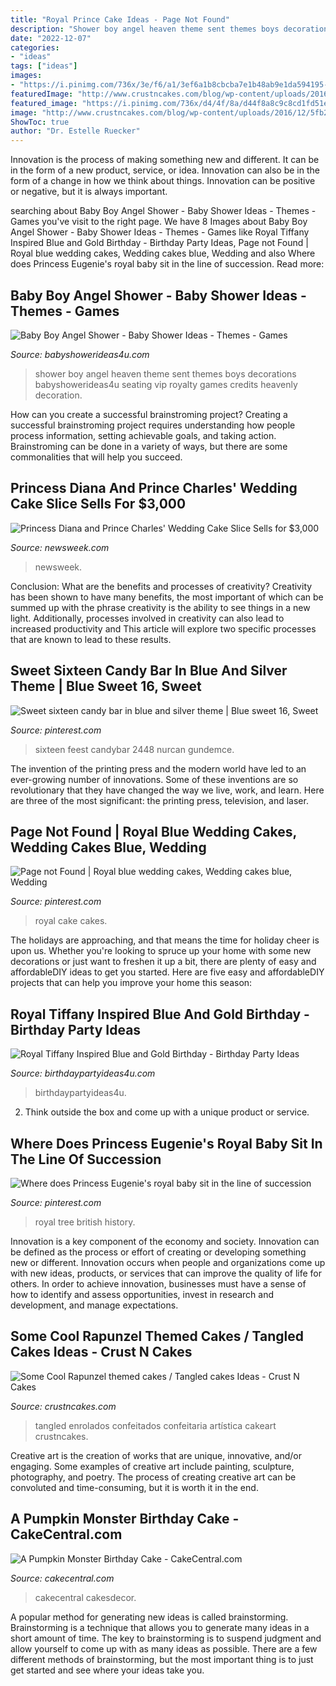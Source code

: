 ```yaml
---
title: "Royal Prince Cake Ideas - Page Not Found"
description: "Shower boy angel heaven theme sent themes boys decorations babyshowerideas4u seating vip royalty games credits heavenly decoration"
date: "2022-12-07"
categories:
- "ideas"
tags: ["ideas"]
images:
- "https://i.pinimg.com/736x/3e/f6/a1/3ef6a1b8cbcba7e1b48ab9e1da594195--royal-blue-wedding-cakes-blue-wedding-themes.jpg"
featuredImage: "http://www.crustncakes.com/blog/wp-content/uploads/2016/12/5fb2b81e7194b0770d6c47e7ddeb3091.jpg"
featured_image: "https://i.pinimg.com/736x/d4/4f/8a/d44f8a8c9c8cd1fd51e29797b92f41b3.jpg"
image: "http://www.crustncakes.com/blog/wp-content/uploads/2016/12/5fb2b81e7194b0770d6c47e7ddeb3091.jpg"
ShowToc: true
author: "Dr. Estelle Ruecker"
---
```



Innovation is the process of making something new and different. It can be in the form of a new product, service, or idea. Innovation can also be in the form of a change in how we think about things. Innovation can be positive or negative, but it is always important.

	

		
searching about Baby Boy Angel Shower - Baby Shower Ideas - Themes - Games you've visit to the right page. We have 8 Images about Baby Boy Angel Shower - Baby Shower Ideas - Themes - Games like Royal Tiffany Inspired Blue and Gold Birthday - Birthday Party Ideas, Page not Found | Royal blue wedding cakes, Wedding cakes blue, Wedding and also Where does Princess Eugenie&#039;s royal baby sit in the line of succession. Read more:
		
    
## Baby Boy Angel Shower - Baby Shower Ideas - Themes - Games

<img loading=lazy src="http://www.babyshowerideas4u.com/wp-content/uploads/2016/09/Baby-Boy-Angel-Shower-Vip-Seating-600x800.jpg" onerror="this.onerror=null;this.src='https://tse3.mm.bing.net/th?id=OIP.zdnLthi-fgu34Ig2YHWjAwHaJ4&amp;pid=15.1';" alt="Baby Boy Angel Shower - Baby Shower Ideas - Themes - Games">

_Source: babyshowerideas4u.com_

>shower boy angel heaven theme sent themes boys decorations babyshowerideas4u seating vip royalty games credits heavenly decoration. 

	

How can you create a successful brainstroming project?
Creating a successful brainstroming project requires understanding how people process information, setting achievable goals, and taking action. Brainstroming can be done in a variety of ways, but there are some commonalities that will help you succeed.

    
## Princess Diana And Prince Charles&#039; Wedding Cake Slice Sells For $3,000

<img loading=lazy src="https://d.newsweek.com/en/full/1868329/princess-dianas-wedding-cake.jpg" onerror="this.onerror=null;this.src='https://tse4.mm.bing.net/th?id=OIP.neU2xTnrCHuyUa2zeVXEKgHaE8&amp;pid=15.1';" alt="Princess Diana and Prince Charles&#039; Wedding Cake Slice Sells for $3,000">

_Source: newsweek.com_

>newsweek. 

	

Conclusion: What are the benefits and processes of creativity?
Creativity has been shown to have many benefits, the most important of which can be summed up with the phrase creativity is the ability to see things in a new light. Additionally, processes involved in creativity can also lead to increased productivity and This article will explore two specific processes that are known to lead to these results.

    
## Sweet Sixteen Candy Bar In Blue And Silver Theme | Blue Sweet 16, Sweet

<img loading=lazy src="https://i.pinimg.com/736x/d4/4f/8a/d44f8a8c9c8cd1fd51e29797b92f41b3.jpg" onerror="this.onerror=null;this.src='https://tse2.mm.bing.net/th?id=OIP.Q9i0QxgDMV4JAxIXjMamPAHaJ3&amp;pid=15.1';" alt="Sweet sixteen candy bar in blue and silver theme | Blue sweet 16, Sweet">

_Source: pinterest.com_

>sixteen feest candybar 2448 nurcan gundemce. 

	

The invention of the printing press and the modern world have led to an ever-growing number of innovations. Some of these inventions are so revolutionary that they have changed the way we live, work, and learn. Here are three of the most significant: the printing press, television, and laser.

    
## Page Not Found | Royal Blue Wedding Cakes, Wedding Cakes Blue, Wedding

<img loading=lazy src="https://i.pinimg.com/736x/3e/f6/a1/3ef6a1b8cbcba7e1b48ab9e1da594195--royal-blue-wedding-cakes-blue-wedding-themes.jpg" onerror="this.onerror=null;this.src='https://tse4.mm.bing.net/th?id=OIP.Qxn4ua8lbjNcj07plDM7-gHaKj&amp;pid=15.1';" alt="Page not Found | Royal blue wedding cakes, Wedding cakes blue, Wedding">

_Source: pinterest.com_

>royal cake cakes. 

	

The holidays are approaching, and that means the time for holiday cheer is upon us. Whether you're looking to spruce up your home with some new decorations or just want to freshen it up a bit, there are plenty of easy and affordableDIY ideas to get you started. Here are five easy and affordableDIY projects that can help you improve your home this season: 

    
## Royal Tiffany Inspired Blue And Gold Birthday - Birthday Party Ideas

<img loading=lazy src="https://www.birthdaypartyideas4u.com/wp-content/uploads/2017/07/Royal-Tiffany-Inspired-Blue-And-Gold-Birthday-Cake-600x899.jpg" onerror="this.onerror=null;this.src='https://tse3.mm.bing.net/th?id=OIP.uEKjAsFoldZ8OPXl2j-wHwHaLG&amp;pid=15.1';" alt="Royal Tiffany Inspired Blue and Gold Birthday - Birthday Party Ideas">

_Source: birthdaypartyideas4u.com_

>birthdaypartyideas4u. 

	

2. Think outside the box and come up with a unique product or service.

    
## Where Does Princess Eugenie&#039;s Royal Baby Sit In The Line Of Succession

<img loading=lazy src="https://i.pinimg.com/736x/f1/b2/ab/f1b2abcb05ad2b8d0fdc1ae72494e6b1.jpg" onerror="this.onerror=null;this.src='https://tse4.mm.bing.net/th?id=OIP.NFoIRNgpGDMWuI-IYBriOQHaJ4&amp;pid=15.1';" alt="Where does Princess Eugenie&#039;s royal baby sit in the line of succession">

_Source: pinterest.com_

>royal tree british history. 

	

Innovation is a key component of the economy and society. Innovation can be defined as the process or effort of creating or developing something new or different. Innovation occurs when people and organizations come up with new ideas, products, or services that can improve the quality of life for others. In order to achieve innovation, businesses must have a sense of how to identify and assess opportunities, invest in research and development, and manage expectations.

    
## Some Cool Rapunzel Themed Cakes / Tangled Cakes Ideas - Crust N Cakes

<img loading=lazy src="http://www.crustncakes.com/blog/wp-content/uploads/2016/12/5fb2b81e7194b0770d6c47e7ddeb3091.jpg" onerror="this.onerror=null;this.src='https://tse4.mm.bing.net/th?id=OIP.pwE0yphLVsdF6EKB3SzsMwHaJ4&amp;pid=15.1';" alt="Some Cool Rapunzel themed cakes / Tangled cakes Ideas - Crust N Cakes">

_Source: crustncakes.com_

>tangled enrolados confeitados confeitaria artística cakeart crustncakes. 

	

Creative art is the creation of works that are unique, innovative, and/or engaging. Some examples of creative art include painting, sculpture, photography, and poetry. The process of creating creative art can be convoluted and time-consuming, but it is worth it in the end.

    
## A Pumpkin Monster Birthday Cake - CakeCentral.com

<img loading=lazy src="https://cdn001.cakecentral.com/gallery/2015/03/900_837314N6kK_a-pumpkin-monster-birthday-cake.jpg" onerror="this.onerror=null;this.src='https://tse1.mm.bing.net/th?id=OIP.1LLzVMK-h-Emv9CXuXiwqAHaLI&amp;pid=15.1';" alt="A Pumpkin Monster Birthday Cake - CakeCentral.com">

_Source: cakecentral.com_

>cakecentral cakesdecor. 

	

A popular method for generating new ideas is called brainstorming. Brainstorming is a technique that allows you to generate many ideas in a short amount of time. The key to brainstorming is to suspend judgment and allow yourself to come up with as many ideas as possible. There are a few different methods of brainstorming, but the most important thing is to just get started and see where your ideas take you.

